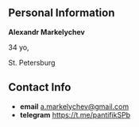## Personal Information
**Alexandr Markelychev**

34 yo,

St. Petersburg
## Contact Info
- **email** a.markelychev@gmail.com
- **telegram** https://t.me/pantifikSPb
